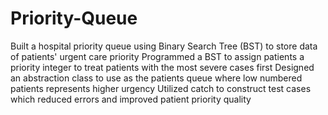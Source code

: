 # Priority-Queue
Built a hospital priority queue using Binary Search Tree (BST) to store data of patients' urgent care priority 
Programmed a BST to assign patients a priority integer to treat patients with the most severe cases first
Designed an abstraction class to use as the patients queue where low numbered patients represents higher urgency
Utilized catch to construct test cases which reduced errors and improved patient priority quality
